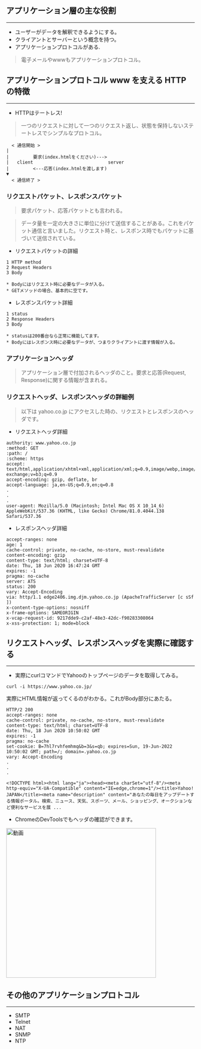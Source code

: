 ## アプリケーション層の主な役割

***

- ユーザーがデータを解釈できるようにする。
- クライアントとサーバーという概念を持つ。
- アプリケーションプロトコルがある.
>電子メールやwwwもアプリケーションプロトコル。

## アプリケーションプロトコル www を支える HTTP の特徴

***

- HTTPはテートレス!

>一つのリクエストに対して一つのリクエスト返し、状態を保持しないステートレスでシンプルなプロトコル。

```
  < 通信開始 >
|
|         要求(index.htmlをください)--->
|   client                            server
|         <---応答(index.htmlを渡します)
▼
  < 通信終了 >
```

### リクエストパケット、レスポンスパケット
>要求パケット、応答パケットとも言われる。

>データ量を一定の大きさに単位に分けて送信することがある。これをパケット通信と言いました。リクエスト時と、レスポンス時でもパケットに基づいて送信されている。

- リクエストパケットの詳細

```
1 HTTP method
2 Request Headers
3 Body

* Bodyにはリクエスト時に必要なデータが入る。
* GETメソッドの場合、基本的に空です。
```

- レスポンスパケット詳細

```
1 status
2 Response Headers
3 Body

* statusは200番台なら正常に機能してます。
* Bodyにはレスポンス時に必要なデータが、つまりクライアントに渡す情報が入る。
```

### アプリケーションヘッダ

>アプリケーション層で付加されるヘッダのこと。要求と応答(Request, Response)に関する情報が含まれる。

### リクエストヘッダ、レスポンスヘッダの詳細例
>以下は yahoo.co.jp にアクセスした時の、リクエストとレスポンスのヘッダです。

- リクエストヘッダ詳細

```
authority: www.yahoo.co.jp
:method: GET
:path: /
:scheme: https
accept: text/html,application/xhtml+xml,application/xml;q=0.9,image/webp,image/apng,*/*;q=0.8,application/signed-exchange;v=b3;q=0.9
accept-encoding: gzip, deflate, br
accept-language: ja,en-US;q=0.9,en;q=0.8
.
.
.
user-agent: Mozilla/5.0 (Macintosh; Intel Mac OS X 10_14_6) AppleWebKit/537.36 (KHTML, like Gecko) Chrome/81.0.4044.138 Safari/537.36
```

- レスポンスヘッダ詳細

```
accept-ranges: none
age: 1
cache-control: private, no-cache, no-store, must-revalidate
content-encoding: gzip
content-type: text/html; charset=UTF-8
date: Thu, 18 Jun 2020 16:47:24 GMT
expires: -1
pragma: no-cache
server: ATS
status: 200
vary: Accept-Encoding
via: http/1.1 edge2406.img.djm.yahoo.co.jp (ApacheTrafficServer [c sSf ])
x-content-type-options: nosniff
x-frame-options: SAMEORIGIN
x-vcap-request-id: 9217dde9-c2af-48e3-42dc-f90283308064
x-xss-protection: 1; mode=block
```

## リクエストヘッダ、レスポンスヘッダを実際に確認する

***

- 実際にcurlコマンドでYahooのトップページのデータを取得してみる。

```
curl -i https://www.yahoo.co.jp/
```

実際にHTML情報が返ってくるのがわかる。これがBody部分にあたる。

```
HTTP/2 200
accept-ranges: none
cache-control: private, no-cache, no-store, must-revalidate
content-type: text/html; charset=UTF-8
date: Thu, 18 Jun 2020 10:50:02 GMT
expires: -1
pragma: no-cache
set-cookie: B=7hl7rvhfemhmq&b=3&s=qb; expires=Sun, 19-Jun-2022 10:50:02 GMT; path=/; domain=.yahoo.co.jp
vary: Accept-Encoding
.
.
.

<!DOCTYPE html><html lang="ja"><head><meta charSet="utf-8"/><meta http-equiv="X-UA-Compatible" content="IE=edge,chrome=1"/><title>Yahoo! JAPAN</title><meta name="description" content="あなたの毎日をアップデートする情報ポータル。検索、ニュース、天気、スポーツ、メール、ショッピング、オークションなど便利なサービスを展 ...
```

- ChromeのDevToolsでもヘッダの確認ができます。

<a href="https://www.youtube.com/watch?v=g3Tpilj_T8g"><img src="https://img.youtube.com/vi/g3Tpilj_T8g/0.jpg" width="400" alt="動画"></a>

## その他のアプリケーションプロトコル
***

- SMTP
- Telnet
- NAT
- SNMP
- NTP
